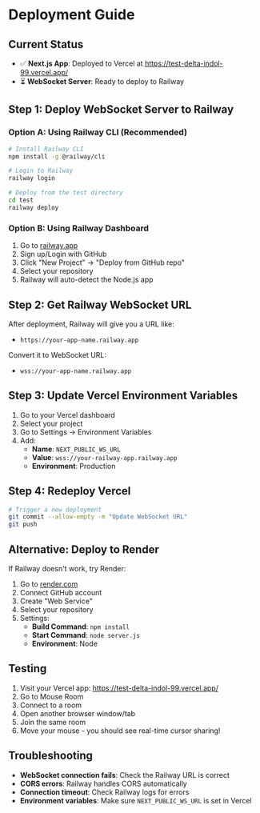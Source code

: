 # Deployment Guide

## Current Status
- ✅ **Next.js App**: Deployed to Vercel at https://test-delta-indol-99.vercel.app/
- ⏳ **WebSocket Server**: Ready to deploy to Railway

## Step 1: Deploy WebSocket Server to Railway

### Option A: Using Railway CLI (Recommended)
```bash
# Install Railway CLI
npm install -g @railway/cli

# Login to Railway
railway login

# Deploy from the test directory
cd test
railway deploy
```

### Option B: Using Railway Dashboard
1. Go to [railway.app](https://railway.app)
2. Sign up/Login with GitHub
3. Click "New Project" → "Deploy from GitHub repo"
4. Select your repository
5. Railway will auto-detect the Node.js app

## Step 2: Get Railway WebSocket URL
After deployment, Railway will give you a URL like:
- `https://your-app-name.railway.app`

Convert it to WebSocket URL:
- `wss://your-app-name.railway.app`

## Step 3: Update Vercel Environment Variables
1. Go to your Vercel dashboard
2. Select your project
3. Go to Settings → Environment Variables
4. Add:
   - **Name**: `NEXT_PUBLIC_WS_URL`
   - **Value**: `wss://your-railway-app.railway.app`
   - **Environment**: Production

## Step 4: Redeploy Vercel
```bash
# Trigger a new deployment
git commit --allow-empty -m "Update WebSocket URL"
git push
```

## Alternative: Deploy to Render
If Railway doesn't work, try Render:

1. Go to [render.com](https://render.com)
2. Connect GitHub account
3. Create "Web Service"
4. Select your repository
5. Settings:
   - **Build Command**: `npm install`
   - **Start Command**: `node server.js`
   - **Environment**: Node

## Testing
1. Visit your Vercel app: https://test-delta-indol-99.vercel.app/
2. Go to Mouse Room
3. Connect to a room
4. Open another browser window/tab
5. Join the same room
6. Move your mouse - you should see real-time cursor sharing!

## Troubleshooting
- **WebSocket connection fails**: Check the Railway URL is correct
- **CORS errors**: Railway handles CORS automatically
- **Connection timeout**: Check Railway logs for errors
- **Environment variables**: Make sure `NEXT_PUBLIC_WS_URL` is set in Vercel
